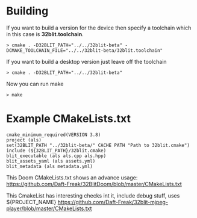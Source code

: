 



# Building
If you want to build a version for the device then specify a toolchain which in this case is **32blit.toolchain**.
```
> cmake . -D32BLIT_PATH="../../32blit-beta" -DCMAKE_TOOLCHAIN_FILE="../../32blit-beta/32blit.toolchain"
```

If you want to build a desktop version just leave off the toolchain
```
> cmake . -D32BLIT_PATH="../../32blit-beta"
```
Now you can run make

```
> make
```

# Example CMakeLists.txt
```
cmake_minimum_required(VERSION 3.8)
project (als)
set(32BLIT_PATH "../32blit-beta/" CACHE PATH "Path to 32blit.cmake")
include (${32BLIT_PATH}/32blit.cmake)
blit_executable (als als.cpp als.hpp)
blit_assets_yaml (als assets.yml)
blit_metadata (als metadata.yml)
```

This Doom CMakeLists.txt shows an advance usage:
https://github.com/Daft-Freak/32BlitDoom/blob/master/CMakeLists.txt


This CmakeList has interesting checks int it, include debug stuff, uses ${PROJECT_NAME}
https://github.com/Daft-Freak/32blit-mjpeg-player/blob/master/CMakeLists.txt
